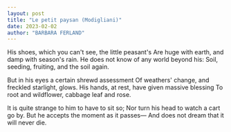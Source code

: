 ```yaml
---
layout: post
title: "Le petit paysan (Modigliani)"
date: 2023-02-02
author: "BARBARA FERLAND"
---
```


His shoes, which you can't see, the little peasant's Are huge with earth, and damp with season's rain. He does not know of any world beyond his: Soil, seeding, fruiting, and the soil again.

But in his eyes a certain shrewd assessment Of weathers' change, and freckled starlight, glows. His hands, at rest, have given massive blessing To root and wildflower, cabbage leaf and rose.

It is quite strange to him to have to sit so; Nor turn his head to watch a cart go by. But he accepts the moment as it passes— And does not dream that it will never die.
